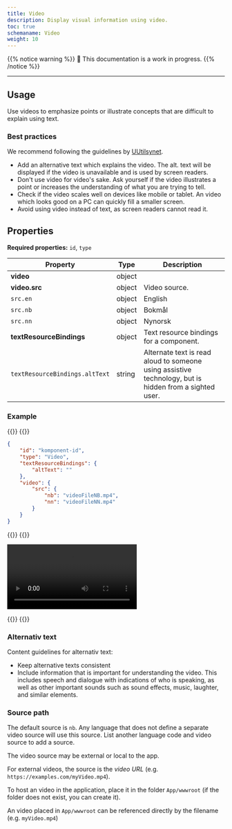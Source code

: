 ```yaml
---
title: Video
description: Display visual information using video.
toc: true
schemaname: Video
weight: 10
---
```


{{% notice warning %}}
🚧 This documentation is a work in progress.
{{% /notice %}}

---

## Usage

Use videos to emphasize points or illustrate concepts that are difficult to explain using text.

### Best practices

We recommend following the guidelines by [UUtilsynet](https://www.uutilsynet.no/veiledning/video-og-lydopptak/232#lydopptak).

- Add an alternative text which explains the video. The alt. text will be displayed if the video is unavailable and is used by screen readers.
- Don't use video for video's sake. Ask yourself if the video illustrates a point or increases the understanding of what you are trying to tell.
- Check if the video scales well on devices like mobile or tablet. An video which looks good on a PC can quickly fill a smaller screen.
- Avoid using video instead of text, as screen readers cannot read it.

## Properties

**Required properties:** `id`, `type`

| **Property**                   | **Type** | **Description**                                                                                        |
| ------------------------------ | -------- | ------------------------------------------------------------------------------------------------------ |
| <b>video</b>                   | object   |                                                                                                        |
| <b>video.src</b>               | object   | Video source.                                                                                          |
| `src.en`                       | object   | English                                                                                                |
| `src.nb`                       | object   | Bokmål                                                                                                 |
| `src.nn`                       | object   | Nynorsk                                                                                                |
| <b>textResourceBindings</b>    | object   | Text resource bindings for a component.                                                                |
| `textResourceBindings.altText` | string   | Alternate text is read aloud to someone using assistive technology, but is hidden from a sighted user. |

### Example

{{<content-version-selector classes="border-box">}}
{{<content-version-container version-label="Code">}}
```json
{
    "id": "komponent-id",
    "type": "Video",
    "textResourceBindings": {
        "altText": ""
    },
    "video": {
        "src": {
            "nb": "videoFileNB.mp4",
            "nn": "videoFileNN.mp4"
        }
    }
}

```
{{</content-version-container>}}
{{<content-version-container version-label="Design">}}

<video
      controls
      id={id}
    >
      <source src={videoSrc} />
      <track
        kind='captions'
        src={videoSrc}
        srcLang={languageKey}
        label={altText}
      />
    </video>

{{</content-version-container>}}
{{</content-version-selector>}}

### Alternativ text

Content guidelines for alternativ text:

- Keep alternative texts consistent
- Include information that is important for understanding the video. This includes speech and dialogue with indications of who is speaking, as well as other important sounds such as sound effects, music, laughter, and similar elements.

### Source path

The default source is `nb`. Any language that does not define a separate video source will use this source.
List another language code and video source to add a source.

The video source may be external or local to the app.

For external videos, the source is the _video URL_ (e.g. `https://examples.com/myVideo.mp4`).

To host an video in the application, place it in the folder `App/wwwroot` (if the folder does not exist, you can create it).

An video placed in `App/wwwroot` can be referenced directly by the filename (e.g. `myVideo.mp4`)


